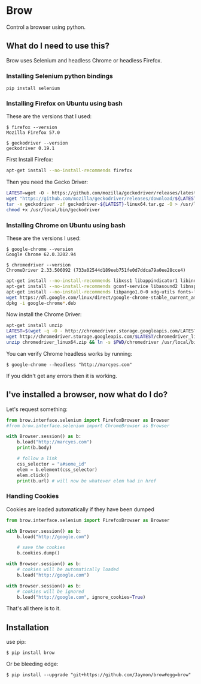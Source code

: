 # Brow

Control a browser using python.


## What do I need to use this?

Brow uses Selenium and headless Chrome or headless Firefox.

### Installing Selenium python bindings

```
pip install selenium
```


### Installing Firefox on Ubuntu using bash

These are the versions that I used:

    $ firefox --version
    Mozilla Firefox 57.0

    $ geckodriver --version
    geckodriver 0.19.1

First Install Firefox:

```bash
apt-get install --no-install-recommends firefox
```

Then you need the Gecko Driver:

```bash
LATEST=wget -O - https://github.com/mozilla/geckodriver/releases/latest 2>&1 | grep "Location:" | grep --only-match -e "v[0-9\.]\+"
wget "https://github.com/mozilla/geckodriver/releases/download/${LATEST}/geckodriver-${LATEST}-linux64.tar.gz"
tar -x geckodriver -zf geckodriver-${LATEST}-linux64.tar.gz -O > /usr/local/bin/geckodriver
chmod +x /usr/local/bin/geckodriver
```


### Installing Chrome on Ubuntu using bash

These are the versions I used:

    $ google-chrome --version
    Google Chrome 62.0.3202.94

    $ chromedriver --version
    ChromeDriver 2.33.506092 (733a02544d189eeb751fe0d7ddca79a0ee28cce4)

```bash
apt-get install --no-install-recommends libxss1 libappindicator1 libindicator7 
apt-get install --no-install-recommends gconf-service libasound2 libnspr4 libnss3-dev
apt-get install --no-install-recommends libpango1.0-0 xdg-utils fonts-liberation
wget https://dl.google.com/linux/direct/google-chrome-stable_current_amd64.deb
dpkg -i google-chrome*.deb
```

Now install the Chrome Driver:

```bash
apt-get install unzip
LATEST=$(wget -q -O - http://chromedriver.storage.googleapis.com/LATEST_RELEASE)
wget http://chromedriver.storage.googleapis.com/$LATEST/chromedriver_linux64.zip
unzip chromedriver_linux64.zip && ln -s $PWD/chromedriver /usr/local/bin/chromedriver
```

You can verify Chrome headless works by running:

    $ google-chrome --headless "http://marcyes.com"

If you didn't get any errors then it is working.


## I've installed a browser, now what do I do?

Let's request something:

```python
from brow.interface.selenium import FirefoxBrowser as Browser
#from brow.interface.selenium import ChromeBrowser as Browser

with Browser.session() as b:
    b.load("http://marcyes.com")
    print(b.body)

    # follow a link
    css_selector = "a#some_id"
    elem = b.element(css_selector)
    elem.click()
    print(b.url) # will now be whatever elem had in href
```


### Handling Cookies

Cookies are loaded automatically if they have been dumped

```python
from brow.interface.selenium import FirefoxBrowser as Browser

with Browser.session() as b:
    b.load("http://google.com")

    # save the cookies
    b.cookies.dump()

with Browser.session() as b:
    # cookies will be automatically loaded
    b.load("http://google.com")

with Browser.session() as b:
    # cookies will be ignored
    b.load("http://google.com", ignore_cookies=True)
```

That's all there is to it.


## Installation

use pip:

    $ pip install brow

Or be bleeding edge:

    $ pip install --upgrade "git+https://github.com/Jaymon/brow#egg=brow"



